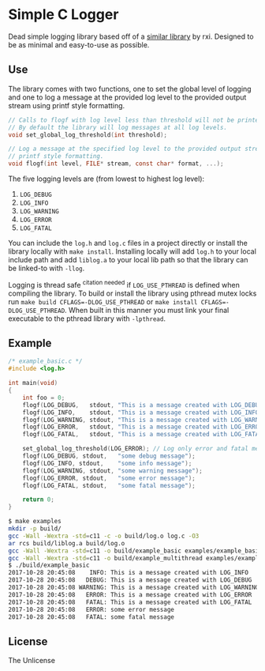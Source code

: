 # Simple C Logger

Dead simple logging library based off of a
[similar library](https://github.com/rxi/log.c) by rxi.
Designed to be as minimal and easy-to-use as possible.

## Use

The library comes with two functions, one to set the global level of logging and
one to log a message at the provided log level to the provided output stream
using printf style formatting.

```C
// Calls to flogf with log level less than threshold will not be printed.
// By default the library will log messages at all log levels.
void set_global_log_threshold(int threshold);

// Log a message at the specified log level to the provided output stream using
// printf style formatting.
void flogf(int level, FILE* stream, const char* format, ...);
```

The five logging levels are (from lowest to highest log level):
1. `LOG_DEBUG`
2. `LOG_INFO`
3. `LOG_WARNING`
4. `LOG_ERROR`
5. `LOG_FATAL`

You can include the `log.h` and `log.c` files in a project directly or install
the library locally with `make install`. Installing locally will add `log.h` to
your local include path and add `liblog.a` to your local lib path so that the
library can be linked-to with `-llog`.

Logging is thread safe <sup>citation needed</sup> if `LOG_USE_PTHREAD` is
defined when compiling the library. To build or install the library using
pthread mutex locks run `make build CFLAGS=-DLOG_USE_PTHREAD` or
`make install CFLAGS=-DLOG_USE_PTHREAD`. When built in this manner
you must link your final executable to the pthread library with `-lpthread`.

## Example

```C
/* example_basic.c */
#include <log.h>

int main(void)
{
    int foo = 0;
    flogf(LOG_DEBUG,   stdout, "This is a message created with LOG_DEBUG    foo = %d", foo++);
    flogf(LOG_INFO,    stdout, "This is a message created with LOG_INFO     foo = %d", foo++);
    flogf(LOG_WARNING, stdout, "This is a message created with LOG_WARNING  foo = %d", foo++);
    flogf(LOG_ERROR,   stdout, "This is a message created with LOG_ERROR    foo = %d", foo++);
    flogf(LOG_FATAL,   stdout, "This is a message created with LOG_FATAL    foo = %d", foo++);

    set_global_log_threshold(LOG_ERROR); // Log only error and fatal messages.
    flogf(LOG_DEBUG, stdout,   "some debug message");
    flogf(LOG_INFO, stdout,    "some info message");
    flogf(LOG_WARNING, stdout, "some warning message");
    flogf(LOG_ERROR, stdout,   "some error message");
    flogf(LOG_FATAL, stdout,   "some fatal message");

    return 0;
}
```
```sh
$ make examples
mkdir -p build/
gcc -Wall -Wextra -std=c11 -c -o build/log.o log.c -O3 
ar rcs build/liblog.a build/log.o
gcc -Wall -Wextra -std=c11 -o build/example_basic examples/example_basic.c -I. -Lbuild/ -llog
gcc -Wall -Wextra -std=c11 -o build/example_multithread examples/example_multithread.c -I. -Lbuild/ -llog -pthread
$ ./build/example_basic 
2017-10-28 20:45:08    INFO: This is a message created with LOG_INFO     foo = 0
2017-10-28 20:45:08   DEBUG: This is a message created with LOG_DEBUG    foo = 1
2017-10-28 20:45:08 WARNING: This is a message created with LOG_WARNING  foo = 2
2017-10-28 20:45:08   ERROR: This is a message created with LOG_ERROR    foo = 3
2017-10-28 20:45:08   FATAL: This is a message created with LOG_FATAL    foo = 4
2017-10-28 20:45:08   ERROR: some error message
2017-10-28 20:45:08   FATAL: some fatal message
```

## License
The Unlicense
